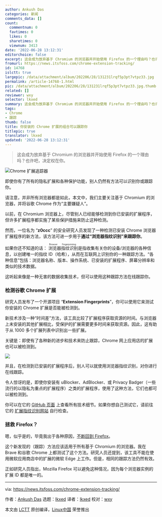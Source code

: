 ```yaml
---
author: Ankush Das
categories: 新闻
comments_data: []
count:
  commentnum: 0
  favtimes: 0
  likes: 0
  sharetimes: 0
  viewnum: 3413
date: '2022-06-28 13:12:31'
editorchoice: false
excerpt: 这会成为放弃基于 Chromium 的浏览器并开始使用 Firefox 的一个理由吗？也许吧，决定权在你。
fromurl: https://news.itsfoss.com/chrome-extension-tracking/
id: 14768
islctt: true
largepic: /data/attachment/album/202206/28/131231lrqf5p3pt7vtpz33.jpg
permalink: /article-14768-1.html
pic: /data/attachment/album/202206/28/131231lrqf5p3pt7vtpz33.jpg.thumb.jpg
related: []
reviewer: wxy
selector: lkxed
summary: 这会成为放弃基于 Chromium 的浏览器并开始使用 Firefox 的一个理由吗？也许吧，决定权在你。
tags:
- Chrome
- 跟踪
thumb: false
title: 你安装的 Chrome 扩展的组合可以跟踪你
titlepic: true
translator: lkxed
updated: '2022-06-28 13:12:31'
---
```



> 
> 这会成为放弃基于 Chromium 的浏览器并开始使用 Firefox 的一个理由吗？也许吧，决定权在你。
> 
> 
> 


![Chrome 扩展追踪器](/data/attachment/album/202206/28/131231lrqf5p3pt7vtpz33.jpg)


即使你有了所有的隐私扩展和各种保护功能，别人仍然有方法可以识别你或跟踪你。


请注意，并非所有浏览器都是如此，本文中，我们主要关注基于 Chromium 的浏览器，并将谷歌 Chrome 作为“主要嫌疑人”。


以前，在 Chromium 浏览器上，尽管别人已经能够检测到你已安装的扩展程序，但许多扩展程序都实施了某些保护措施来防止这种检测。


然而，一位名为 “**z0ccc**” 的安全研究人员发现了一种检测已安装 Chrome 浏览器扩展程序的新方法，该方法可进一步用于**通过“浏览器指纹识别”来跟踪你**。


如果你还不知道的话：<ruby> 浏览器指纹识别 <rt>  Browser Fingerprinting </rt></ruby>是指收集有关你的设备/浏览器的各种信息，以创建唯一的指纹 ID（哈希），从而在互联网上识别你的一种跟踪方法。“各种信息”包括：浏览器名称、版本、操作系统、已安装的扩展程序、屏幕分辨率和类似的技术数据。


这听起来像是一种无害的数据收集技术，但可以使用这种跟踪方法在线跟踪你。


### 检测谷歌 Chrome 扩展


研究人员发布了一个开源项目 “**Extension Fingerprints**”，你可以使用它来测试你安装的 Chrome 扩展是否能被检测到。


新技术涉及一种“时间差”方法，该工具比较了扩展程序获取资源的时间。与浏览器上未安装的其他扩展相比，受保护的扩展需要更多时间来获取资源。因此，这有助于从 1000 多个扩展列表中识别出一些扩展。


关键是：即使有了各种新的进步和技术来防止跟踪，Chrome 网上应用店的扩展也可以被检测到。


![](/data/attachment/album/202206/28/131232jir7gu373jzc8rrz.jpg)


并且，在检测到已安装的扩展程序后，别人可以就使用浏览器指纹识别，对你进行在线跟踪。


令人惊讶的是，即使你安装有 uBlocker、AdBlocker、或 Privacy Badger（一些流行的以隐私为重点的扩展程序）之类的扩展程序，使用了这种方法，它们也都可以被检测到。


你可以在它的 [GitHub 页面](https://github.com/z0ccc/extension-fingerprints) 上查看所有技术细节。如果你想自己测试它，请前往它的 [扩展指纹识别网站](https://z0ccc.github.io/extension-fingerprints/) 自行检查。


### 拯救 Firefox？


嗯，似乎是的，毕竟我出于各种原因，[不断回到 Firefox](https://news.itsfoss.com/why-mozilla-firefox/)。


这个新发现的（跟踪）方法应该适用于所有基于 Chromium 的浏览器。我在 Brave 和谷歌 Chrome 上都测试了这个方法。研究人员还提到，该工具不能在使用微软应用商店中的扩展的微软 Edge 上工作。但是，相同的跟踪方法仍然有效。


正如研究人员指出，Mozilla Firefox 可以避免这种情况，因为每个浏览器实例的扩展 ID 都是唯一的。




---


via: <https://news.itsfoss.com/chrome-extension-tracking/>


作者：[Ankush Das](https://news.itsfoss.com/author/ankush/) 选题：[lkxed](https://github.com/lkxed) 译者：[lkxed](https://github.com/lkxed) 校对：[wxy](https://github.com/wxy)


本文由 [LCTT](https://github.com/LCTT/TranslateProject) 原创编译，[Linux中国](https://linux.cn/) 荣誉推出